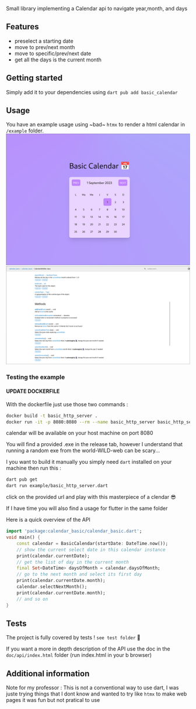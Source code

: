<!-- 
This README describes the package. If you publish this package to pub.dev,
this README's contents appear on the landing page for your package.

For information about how to write a good package README, see the guide for
[writing package pages](https://dart.dev/guides/libraries/writing-package-pages). 

For general information about developing packages, see the Dart guide for
[creating packages](https://dart.dev/guides/libraries/create-library-packages)
and the Flutter guide for
[developing packages and plugins](https://flutter.dev/developing-packages). 
-->

Small library implementing a Calendar api to navigate year,month, and days

## Features

- preselect a starting date
- move to prev/next month
- move to specific/prev/next date
- get all the days is the current month

## Getting started

Simply add it to your dependencies using `dart pub add basic_calendar`

## Usage
You have an example usage using ~bad~ `htmx` to render a html calendar in 
`/example` folder. 
![screeshot](screenshots/example_htmx.png)
![screeshot](screenshots/doc.png)

### Testing the example

#### UPDATE DOCKERFILE

With the dockerfile just use those two commands :

```bash
docker build -t basic_http_server .
docker run -it -p 8080:8080 --rm --name basic_http_server basic_http_server
```

calendar will be available on your host machine on port 8080

You will find a provided .exe in the release tab, however I understand that running
a random exe from the world-WILD-web can be scary...

I you want to build it manually you simply need `dart` installed on your machine
then run this :

```bash
dart pub get
dart run example/basic_http_server.dart
```
click on the provided url and play with this masterpiece of a clendar 😎



If I have time you will also find a usage for flutter in the same folder


Here is a quick overview of the API

```dart
import 'package:calendar_basic/calendar_basic.dart';
void main() {
    const calendar = BasicCalendar(startDate: DateTime.now());
    // show the current select date in this calendar instance
    print(calendar.currentDate); 
    // get the list of day in the current month
    final Set<DateTime> daysOfMonth = calendar.daysOfMonth;
    // go to the next month and select its first day
    print(calendar.currentDate.month);
    calendar.selectNextMonth();
    print(calendar.currentDate.month);
    // and so on
}
```


## Tests
The project is fully covered by tests ! `see test folder` 🎉

If you want a more in depth description of the API use the doc in the `doc/api/index.html` folder (run index.html in your b browser)

## Additional information

Note for my professor : This is not a conventional way to use dart, I was juste trying things that I dont know
and wanted to try like `htmx` to make web pages it was fun but not pratical to use
